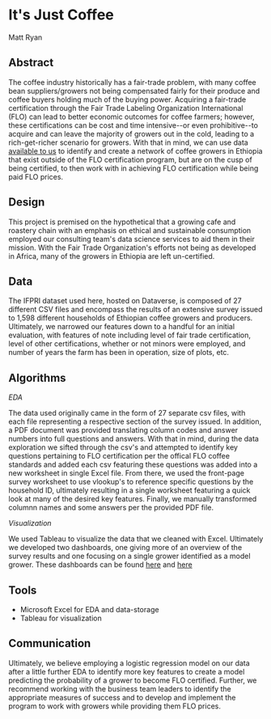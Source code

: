 # It's Just Coffee
Matt Ryan

## Abstract
The coffee industry historically has a fair-trade problem, with many coffee bean suppliers/growers not being compensated fairly for their produce and coffee buyers holding much of the buying power. Acquiring a fair-trade certification through the Fair Trade Labeling Organization International (FLO) can lead to better economic outcomes for coffee farmers; however, these certifications can be cost and time intensive--or even prohibitive--to acquire and can leave the majority of growers out in the cold, leading to a rich-get-richer scenario for growers. With that in mind, we can use data [available to us](https://dataverse.harvard.edu/dataset.xhtml?persistentId=doi:10.7910/DVN/GRIAV8) to identify and create a network of coffee growers in Ethiopia that exist outside of the FLO certification program, but are on the cusp of being certified, to then work with in achieving FLO certification while being paid FLO prices.

## Design

This project is premised on the hypothetical that a growing cafe and roastery chain with an emphasis on ethical and sustainable consumption employed our consulting team's data science services to aid them in their mission. With the Fair Trade Organization's efforts not being as developed in Africa, many of the growers in Ethiopia are left un-certified. 

## Data

The IFPRI dataset used here, hosted on Dataverse, is composed of 27 different CSV files and encompass the results of an extensive survey issued to 1,598 different households of Ethiopian coffee growers and producers. Ultimately, we narrowed our features down to a handful for an initial evaluation, with features of note including level of fair trade certification, level of other certifications, whether or not minors were employed, and number of years the farm has been in operation, size of plots, etc.

## Algorithms


*EDA*

The data used originally came in the form of 27 separate csv files, with each file representing a respective section of the survey issued. In addition, a PDF document was provided translating column codes and answer numbers into full questions and answers. With that in mind, during the data exploration we sifted through the csv's and attempted to identify key questions pertaining to FLO certification per the offical FLO coffee standards and added each csv featuring these questions was added into a new worksheet in single Excel file. From there, we used the front-page survey worksheet to use vlookup's to reference specific questions by the household ID, ultimately resulting in a single worksheet featuring a quick look at many of the desired key features. Finally, we manually transformed columnn names and some answers per the provided PDF file.



*Visualization*

We used Tableau to visualize the data that we cleaned with Excel. Ultimately we developed two dashboards, one giving more of an overview of the survey results and one focusing on a single grower identified as a model grower. These dashboards can be found [here](https://public.tableau.com/app/profile/matt.ryan3507/viz/coffee_dash/Overview) and [here](https://public.tableau.com/app/profile/matt.ryan3507/viz/coffee_dash/ModelGrower)



## Tools
- Microsoft Excel for EDA and data-storage
- Tableau for visualization

## Communication

Ultimately, we believe employing a logistic regression model on our data after a little further EDA to identify more key features to create a model predicting the probability of a grower to become FLO certified. Further, we recommend working with the business team leaders to identify the appropriate measures of success and to develop and implement the program to work with growers while providing them FLO prices.
